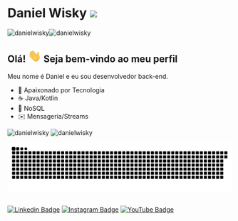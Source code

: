 # Daniel Wisky <img src="https://emojis.slackmojis.com/emojis/images/1531849430/4246/blob-sunglasses.gif" width="30"/>

<div style="display: flex">
<img src = "https://komarev.com/ghpvc/?username=danielwisky&label=Profile%20views&color=brightgreen" alt="danielwisky"  style="float:right, margin-right:10px"/>
<img src="https://img.shields.io/github/followers/danielwisky?label=Follow&color=brightgreen" alt="danielwisky" style="float:left" />
</div>

## Olá! <img  src="https://raw.githubusercontent.com/ABSphreak/ABSphreak/master/gifs/Hi.gif" width="30" /> Seja bem-vindo ao meu perfil

Meu nome é Daniel e eu sou desenvolvedor back-end.

- :blue_heart: Apaixonado por Tecnologia
- :coffee: Java/Kotlin
- :green_heart: NoSQL
- :envelope: Mensageria/Streams

<div>
  <img height="180em" src="https://github-readme-stats.vercel.app/api?username=danielwisky&show_icons=true&count_private=true&locale=pt-BR" alt="danielwisky" />
  <img height="180em" src="https://github-readme-stats.vercel.app/api/top-langs/?username=danielwisky&layout=compact&langs_count=7&count_private=true&locale=pt-BR" alt="danielwisky" />
</div>

![Snake animation](https://github.com/danielwisky/danielwisky/blob/output/github-contribution-grid-snake.svg)

##

[![Linkedin Badge](https://img.shields.io/badge/LinkedIn-0077B5?style=for-the-badge&logo=linkedin&logoColor=white)](https://www.linkedin.com/in/danielwisky/)
[![Instagram Badge](https://img.shields.io/badge/Instagram-E4405F?style=for-the-badge&logo=instagram&logoColor=white)](https://www.instagram.com/danielwisky/)
[![YouTube Badge](https://img.shields.io/badge/YouTube-FF0000?style=for-the-badge&logo=youtube&logoColor=white)](https://www.youtube.com/c/DanielWisky/)
